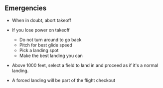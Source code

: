 ## Emergencies

* When in doubt, abort takeoff

* If you lose power on takeoff
    * Do not turn around to go back
    * Pitch for best glide speed
    * Pick a landing spot
    * Make the best landing you can

* Above 1000 feet, select a field to land in and proceed as if it's a normal landing.

* A forced landing will be part of the flight checkout